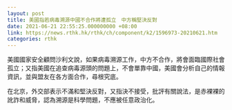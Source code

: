 ```yaml
---
layout: post
title: 美國指若病毒溯源中國不合作將遭孤立　中方稱堅決反對
date: 2021-06-21 22:55:25.000000000 +08:00
link: https://news.rthk.hk/rthk/ch/component/k2/1596973-20210621.htm
categories: rthk
---
```


美國國家安全顧問沙利文說，如果病毒溯源工作，中方不合作，將會面臨國際社會孤立；又指美國在追查病毒源頭的問題上，不會單靠中國，美國會分析自己的情報資訊，並與盟友在各方面合作，尋根究底。

在北京，外交部表示不滿和堅決反對，又指決不接受，批評有關說法，是赤裸裸的訛詐和威脅，認為溯源是科學問題，不應被任意政治化。
